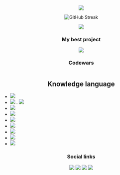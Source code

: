 <h1 align="center"><img src="https://capsule-render.vercel.app/api?type=waving&color=gradient&height=256&section=header&text=Hello%20World!&fontSize=75&animation=fadeIn&fontAlignY=38&desc=I'm%20junior%20frontend%20developer%20from%20Ukraine!&descAlignY=51&descAlign=62" alt=""></h1>

<p align="center">
    <img src="https://komarev.com/ghpvc/?username=nert1n">
</p>

<p align="center">
    <img src="https://streak-stats.demolab.com?user=nert1n&theme=dark&hide_border=true&card_width=500" alt="GitHub Streak" />
</p>

<p align="center">
    <img src="https://github-readme-stats.vercel.app/api/top-langs/?username=nert1n&theme=dark&hide_border=true">
</p>

<h3 align="center">My best project</h3>

<p align="center">
    <img src="https://github-readme-stats.vercel.app/api/pin/?username=nert1n&repo=weather-in-cities&theme=dark&hide_border=true">
</p>


<h3 align="center">Codewars</h3>

<p align="center">
    <img src="https://www.codewars.com/users/nert1n/badges/large" alt="">
</p>

<h2 align="center">Knowledge language</h2>

- <img src="https://img.shields.io/badge/html5-%23E34F26.svg?style=for-the-badge&logo=html5&logoColor=white"/>
- <img src="https://img.shields.io/badge/css3-%231572B6.svg?style=for-the-badge&logo=css3&logoColor=white"/> . <img src="https://img.shields.io/badge/SASS-hotpink.svg?style=for-the-badge&logo=SASS&logoColor=white"/>
- <img src="https://img.shields.io/badge/javascript-%23323330.svg?style=for-the-badge&logo=javascript&logoColor=%23F7DF1E"/>
- <img src="https://img.shields.io/badge/typescript-%23007ACC.svg?style=for-the-badge&logo=typescript&logoColor=white"/>
- <img src="https://img.shields.io/badge/react-%2320232a.svg?style=for-the-badge&logo=react&logoColor=%2361DAFB"/>
- <img src="https://img.shields.io/badge/redux-%23593d88.svg?style=for-the-badge&logo=redux&logoColor=white"/>
- <img src="https://img.shields.io/badge/Next-black?style=for-the-badge&logo=next.js&logoColor=white"/>
- <img src="https://img.shields.io/badge/tailwindcss-%2338B2AC.svg?style=for-the-badge&logo=tailwind-css&logoColor=white"/>
- <img src="https://img.shields.io/badge/React_Router-CA4245?style=for-the-badge&logo=react-router&logoColor=white"/>

<h3 align="center">Social links</h3>

<p align="center">
    <a src="discord"><img src="https://img.shields.io/badge/Discord-%235865F2.svg?style=for-the-badge&logo=discord&logoColor=white"/></a>
    <a src="gmail"><img src="https://img.shields.io/badge/Gmail-D14836?style=for-the-badge&logo=gmail&logoColor=white"/></a>
    <a src="linkedin"><img src="https://img.shields.io/badge/linkedin-%230077B5.svg?style=for-the-badge&logo=linkedin&logoColor=white"/></a>
    <a src="telegram"><img src="https://img.shields.io/badge/Telegram-2CA5E0?style=for-the-badge&logo=telegram&logoColor=white"/></a>
</p>
